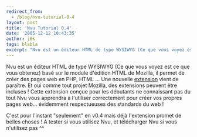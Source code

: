 ```yaml
---
redirect_from:
  - /blog/nvu-tutorial-0-4
layout: post
title: 'Nvu Tutorial 0.4'
date: '2005-12-12 10:43:35'
author: j0k
tags: blabla
excerpt: "Nvu est un éditeur HTML de type WYSIWYG (Ce que vous voyez est ce que vous obtenez) basé sur le module d'édition HTML de Mozilla, il permet de créer des pages web en PHP, HTML ...     \nUne nouvelle [extension](http://extensions.geckozone.org/NvuTutorial/) vient de paraître. Et oui comme tout projet Mozilla, des extensions peuvent être incluses !  \n     …"
---
```


Nvu est un éditeur HTML de type WYSIWYG (Ce que vous voyez est ce que vous obtenez) basé sur le module d'édition HTML de Mozilla, il permet de créer des pages web en PHP, HTML ...
Une nouvelle [extension](http://extensions.geckozone.org/NvuTutorial/) vient de paraître. Et oui comme tout projet Mozilla, des extensions peuvent être incluses !   Cette extension conçue pour les débutants ne connaissant pas du tout Nvu vous apprendra à l'utiliser correctement pour créer vos propres pages web... évidemment respectueuses des standards du web !

C'est pour l'instant "seulement" en v0.4 mais déjà l'extension promet de belles choses !   A tester si vous utilisez Nvu, et télécharger Nvu si vous n'utilisez pas ^^
